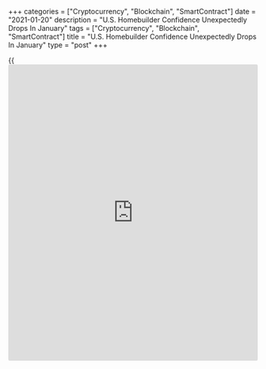+++
categories = ["Cryptocurrency", "Blockchain", "SmartContract"]
date = "2021-01-20"
description = "U.S. Homebuilder Confidence Unexpectedly Drops In January"
tags = ["Cryptocurrency", "Blockchain", "SmartContract"]
title = "U.S. Homebuilder Confidence Unexpectedly Drops In January"
type = "post"
+++

{{<iframe id="large-banner" src="https://www.bounty.group/#slide=11.0" width="100%" height="600" scrolling="no" style="border: 0px solid rgb(216, 221, 230); border-radius: 3px;">}}

Reflecting concerns about rising material costs and the resurgence of
the [coronavirus][1], the National Association of Home Builders released
a report on Wednesday showing an unexpected drop in U.S. homebuilder
confidence in the month of January.

The report said the NAHB/Wells Fargo Housing Market Index fell to 83 in
January after sliding to 86 in December. The continued decline surprised
economists, who had expected the index to come in unchanged.

With the unexpected decrease, the housing market index pulled back
further off the record high of 90 set in November.

"While housing continues to help lead the [economy][2] forward, limited
inventory is constraining more robust growth," said NAHB Chief Economist
Robert Dietz.

He added, "A shortage of buildable lots is making it difficult to meet
strong demand and rising material prices are far outpacing increases in
home prices, which in turn is harming housing affordability."

The unexpected drop by the headline index reflected decreases by all
three of the component indices, with the gauge charting traffic of
prospective buyers showing a notable decline to 68 in January from 73 in
December.

The index gauging current sales conditions and the component measuring
sales expectations in the next six months both fell by two points to 90
and 83, respectively.

"Despite robust housing demand and low mortgage rates, buyers are facing
a dearth of new homes on the market, which is exacerbating affordability
problems," said NAHB Chairman Chuck Fowke.

"Builders are grappling with supply-side constraints related to lumber
and other material costs, a lack of affordable lots and labor shortages
that delay delivery times and put upward pressure on home prices," he
added. "They are also concerned about a changing regulatory
environment."

On Thursday, the Commerce Department is scheduled to release a separate
report on new residential construction in the month of December.

Housing starts are expected to rise to an annual rate of 1.560 million
in December from 1.547 million in November, while building permits are
expected to drop to a rate of 1.604 million from 1.635 million.

For comments and feedback [contact](https://www.playgroundfx.com/contact/): editorial@rtt[news](https://www.letsplayfx.com/blog/forex-news-website/).com

[Economic News][2]

 **What parts of the world are seeing the best (and worst) economic
performances lately? Click[here][3] to check out our [Econ Scorecard][3]
and find out! See up-to-the-moment [ranking](https://www.playgroundfx.com/blog/crypto-exchange-ranking/)s for the best and worst
performers in [GDP][4], [unemployment rate][5], [inflation][6] and much
more.**

   1. www.rtt[news](https://www.letsplayfx.com/blog/forex-news-website/).com/list/coronavirus.aspx
   2. www.rtt[news](https://www.letsplayfx.com/blog/forex-news-website/).com/Content/EconomicNews.aspx
   3. www.rtt[news](https://www.letsplayfx.com/blog/forex-news-website/).com/economic-scorecard/world-rank/retail-sales/highest-performance.aspx
   4. www.rtt[news](https://www.letsplayfx.com/blog/forex-news-website/).com/economic-scorecard/world-rank/GDP/highest-performance.aspx
   5. www.rtt[news](https://www.letsplayfx.com/blog/forex-news-website/).com/economic-scorecard/world-rank/unemployment-rate/lowest-performance.aspx
   6. www.rtt[news](https://www.letsplayfx.com/blog/forex-news-website/).com/economic-scorecard/world-rank/CPI/highest-performance.aspx
